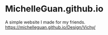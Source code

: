 # MichelleGuan.github.io
A simple website I made for my friends.
https://michelleguan.github.io/Design/Vichy/
